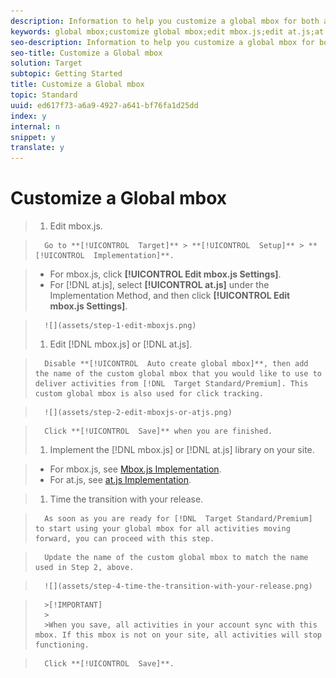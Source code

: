 ```yaml
---
description: Information to help you customize a global mbox for both at.js and mbox.js.
keywords: global mbox;customize global mbox;edit mbox.js;edit at.js;at.js;implement mbox.js;implement at.js
seo-description: Information to help you customize a global mbox for both at.js and mbox.js.
seo-title: Customize a Global mbox
solution: Target
subtopic: Getting Started
title: Customize a Global mbox
topic: Standard
uuid: ed617f73-a6a9-4927-a641-bf76fa1d25dd
index: y
internal: n
snippet: y
translate: y
---
```


# Customize a Global mbox


>1. Edit mbox.js.

>       Go to **[!UICONTROL  Target]** > **[!UICONTROL  Setup]** > **[!UICONTROL  Implementation]**. 

>    
>    * For mbox.js, click **[!UICONTROL  Edit mbox.js Settings]**.
>    * For [!DNL  at.js], select **[!UICONTROL  at.js]** under the Implementation Method, and then click **[!UICONTROL  Edit mbox.js Settings]**.


>       ![](assets/step-1-edit-mboxjs.png) 
>1. Edit [!DNL  mbox.js] or [!DNL  at.js].

>       Disable **[!UICONTROL  Auto create global mbox]**, then add the name of the custom global mbox that you would like to use to deliver activities from [!DNL  Target Standard/Premium]. This custom global mbox is also used for click tracking. 

>       ![](assets/step-2-edit-mboxjs-or-atjs.png) 

>       Click **[!UICONTROL  Save]** when you are finished. 
>1. Implement the [!DNL  mbox.js] or [!DNL  at.js] library on your site.

>    
>    * For mbox.js, see [ Mbox.js Implementation](../../../c_seting_up_target/c_implementing_target/t_mbox_download/t_mbox_download.md#task_4EAE26BB84FD4E1D858F411AEDF4B420).
>    * For at.js, see [ at.js Implementation](../../../c_seting_up_target/c_implementing_target/c_target-atjs-implementation/c_target-atjs-implementation.md#concept_8AC8D169E02944B1A547A0CAD97EAC17).

>1. Time the transition with your release.

>       As soon as you are ready for [!DNL  Target Standard/Premium] to start using your global mbox for all activities moving forward, you can proceed with this step. 

>       Update the name of the custom global mbox to match the name used in Step 2, above. 

>       ![](assets/step-4-time-the-transition-with-your-release.png) 


>       >[!IMPORTANT]
>       >
>       >When you save, all activities in your account sync with this mbox. If this mbox is not on your site, all activities will stop functioning.


>       Click **[!UICONTROL  Save]**. 
